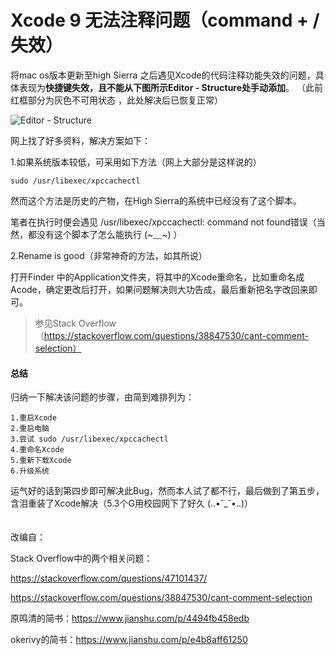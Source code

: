 # Xcode 9 无法注释问题（command + /失效）

将mac os版本更新至high Sierra 之后遇见Xcode的代码注释功能失效的问题，具体表现为**快捷键失效，且不能从下图所示Editor - Structure处手动添加**。
（此前红框部分为灰色不可用状态 ，此处解决后已恢复正常）



![Editor - Structure](https://img-blog.csdn.net/2018081411132623?watermark/2/text/aHR0cHM6Ly9ibG9nLmNzZG4ubmV0L3FxXzM3MTkzNzA1/font/5a6L5L2T/fontsize/400/fill/I0JBQkFCMA==/dissolve/70)



网上找了好多资料，解决方案如下：

1.如果系统版本较低，可采用如下方法（网上大部分是这样说的）

```
sudo /usr/libexec/xpccachectl
```

然而这个方法是历史的产物，在High Sierra的系统中已经没有了这个脚本。

笔者在执行时便会遇见 /usr/libexec/xpccachectl: command not found错误（当然，都没有这个脚本了怎么能执行  (~﹏~) ）

2.Rename is good（非常神奇的方法，如其所说）

打开Finder 中的Application文件夹，将其中的Xcode重命名，比如重命名成Acode，确定更改后打开，如果问题解决则大功告成，最后重新把名字改回来即可。

> 参见Stack Overflow（https://stackoverflow.com/questions/38847530/cant-comment-selection）



#### 总结

归纳一下解决该问题的步骤，由简到难排列为：

```
1.重启Xcode
2.重启电脑
3.尝试 sudo /usr/libexec/xpccachectl
4.重命名Xcode
5.重新下载Xcode
6.升级系统
```

运气好的话到第四步即可解决此Bug，然而本人试了都不行，最后做到了第五步，含泪重装了Xcode解决（5.3个G用校园网下了好久 (..•˘_˘•..)）
</br>
</br>
</br>
改编自：

Stack Overflow中的两个相关问题：

https://stackoverflow.com/questions/47101437/

https://stackoverflow.com/questions/38847530/cant-comment-selection

原鸣清的简书：https://www.jianshu.com/p/4494fb458edb

okerivy的简书：https://www.jianshu.com/p/e4b8aff61250
